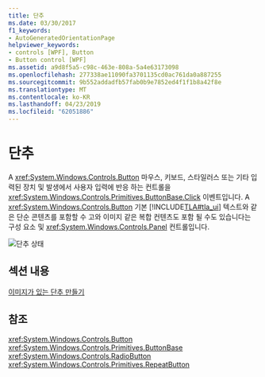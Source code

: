 ```yaml
---
title: 단추
ms.date: 03/30/2017
f1_keywords:
- AutoGeneratedOrientationPage
helpviewer_keywords:
- controls [WPF], Button
- Button control [WPF]
ms.assetid: a9d8f5a5-c98c-463e-808a-5a4e63173098
ms.openlocfilehash: 277338ae11090fa3701135cd0ac761da0a887255
ms.sourcegitcommit: 9b552addadfb57fab0b9e7852ed4f1f1b8a42f8e
ms.translationtype: MT
ms.contentlocale: ko-KR
ms.lasthandoff: 04/23/2019
ms.locfileid: "62051886"
---
```

# <a name="button"></a>단추
A <xref:System.Windows.Controls.Button> 마우스, 키보드, 스타일러스 또는 기타 입력된 장치 및 발생에서 사용자 입력에 반응 하는 컨트롤을 <xref:System.Windows.Controls.Primitives.ButtonBase.Click> 이벤트입니다. A <xref:System.Windows.Controls.Button> 기본 [!INCLUDE[TLA#tla_ui](../../../../includes/tlasharptla-ui-md.md)] 텍스트와 같은 단순 콘텐츠를 포함할 수 고와 이미지 같은 복합 컨텐츠도 포함 될 수도 있습니다는 구성 요소 및 <xref:System.Windows.Controls.Panel> 컨트롤입니다.  
  
 ![단추 상태](./media/ss-ctl-buttons.bmp "SS_CTL_buttons")  
  
## <a name="in-this-section"></a>섹션 내용  
 [이미지가 있는 단추 만들기](how-to-create-a-button-that-has-an-image.md)  
  
## <a name="reference"></a>참조  
 <xref:System.Windows.Controls.Button>  
 <xref:System.Windows.Controls.Primitives.ButtonBase>  
 <xref:System.Windows.Controls.RadioButton>  
 <xref:System.Windows.Controls.Primitives.RepeatButton>

